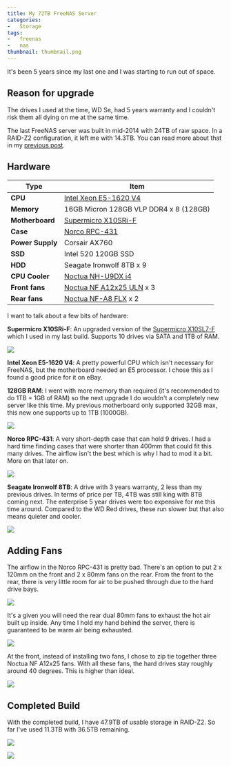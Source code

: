 ```yaml
---
title: My 72TB FreeNAS Server
categories:
-   Storage
tags:
-   freenas
-   nas
thumbnail: thumbnail.png
---
```


It's been 5 years since my last one and I was starting to run out of space.

<!-- more -->

## Reason for upgrade

The drives I used at the time, WD Se, had 5 years warranty and I couldn't risk them all dying on me at the same time.

The last FreeNAS server was built in mid-2014 with 24TB of raw space. In a RAID-Z2 configuration, it left me with 14.3TB. You can read more about that in my [previous post](/all-in-one-esxi-server).

## Hardware

| Type | Item
|-|-
| **CPU** | [Intel Xeon E5-1620 V4](https://ark.intel.com/content/www/us/en/ark/products/92991/intel-xeon-processor-e5-1620-v4-10m-cache-3-50-ghz.html)
| **Memory** | 16GB Micron 128GB VLP DDR4 x 8 (128GB)
| **Motherboard** | [Supermicro X10SRi-F](https://www.supermicro.com/products/motherboard/xeon/c600/X10SRi-F.cfm)
| **Case** | [Norco RPC-431](http://www.norcotek.com/product/rpc-431/)
| **Power Supply** | Corsair AX760
| **SSD** | Intel 520 120GB SSD
| **HDD** | Seagate Ironwolf 8TB x 9
| **CPU Cooler** | [Noctua NH-U9DX i4](https://noctua.at/en/nh-u9dx-i4)
| **Front fans** | [Noctua NF A12x25 ULN](https://noctua.at/en/nf-a12x25-uln) x 3
| **Rear fans** | [Noctua NF-A8 FLX](https://noctua.at/en/products/fan/nf-a8-flx) x 2

I want to talk about a few bits of hardware:

**Supermicro X10SRi-F**: An upgraded version of the [Supermicro X10SL7-F](https://www.supermicro.com/products/motherboard/Xeon/C220/X10SL7-F.cfm) which I used in my last build. Supports 10 drives via SATA and 1TB of RAM.

![](cpu-ram.jpg)

**Intel Xeon E5-1620 V4**: A pretty powerful CPU which isn't necessary for FreeNAS, but the motherboard needed an E5 processor. I chose this as I found a good price for it on eBay.

**128GB RAM**: I went with more memory than required (it's recommended to do 1TB = 1GB of RAM) so the next upgrade I do wouldn't a completely new server like this time. My previous motherboard only supported 32GB max, this new one supports up to 1TB (1000GB).

![](cpu-fan.jpg)

**Norco RPC-431**: A very short-depth case that can hold 9 drives. I had a hard time finding cases that were shorter than 400mm that could fit this many drives. The airflow isn't the best which is why I had to mod it a bit. More on that later on.

![](norco.jpg)

**Seagate Ironwolf 8TB**: A drive with 3 years warranty, 2 less than my previous drives. In terms of price per TB, 4TB was still king with 8TB coming next. The enterprise 5 year drives were too expensive for me this time around. Compared to the WD Red drives, these run slower but that also means quieter and cooler.

![](drives.jpg)

## Adding Fans

The airflow in the Norco RPC-431 is pretty bad. There's an option to put 2 x 120mm on the front and 2 x 80mm fans on the rear. From the front to the rear, there is very little room for air to be pushed through due to the hard drive bays.

![](inside.jpg)

It's a given you will need the rear dual 80mm fans to exhaust the hot air built up inside. Any time I hold my hand behind the server, there is guaranteed to be warm air being exhausted.

![](complete-build.jpg)

At the front, instead of installing two fans, I chose to zip tie together three Noctua NF A12x25 fans. With all these fans, the hard drives stay roughly around 40 degrees. This is higher than ideal.

![](front-fans.jpg)

## Completed Build

With the completed build, I have 47.9TB of usable storage in RAID-Z2. So far I've used 11.3TB with 36.5TB remaining.

![](inside-2.jpg)

![](inside-3.jpg)
